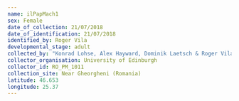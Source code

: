 ```yaml
---
name: ilPapMach1
sex: Female
date_of_collection: 21/07/2018
date_of_identification: 21/07/2018
identified_by: Roger Vila
developmental_stage: adult
collected_by: "Konrad Lohse, Alex Hayward, Dominik Laetsch & Roger Vila"
collector_organisation: University of Edinburgh
collector_id: RO_PM_1011
collection_site: Near Gheorgheni (Romania)
latitude: 46.653
longitude: 25.37
---
```

